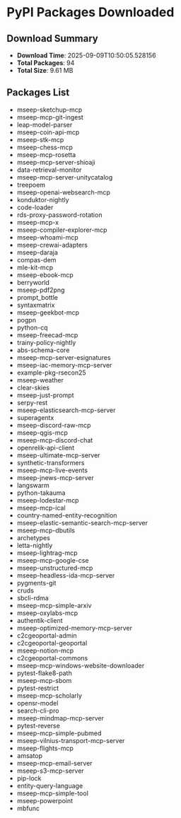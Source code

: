 # PyPI Packages Downloaded

## Download Summary
- **Download Time**: 2025-09-09T10:50:05.528156
- **Total Packages**: 94
- **Total Size**: 9.61 MB

## Packages List
- mseep-sketchup-mcp
- mseep-mcp-git-ingest
- leap-model-parser
- mseep-coin-api-mcp
- mseep-stk-mcp
- mseep-chess-mcp
- mseep-mcp-rosetta
- mseep-mcp-server-shioaji
- data-retrieval-monitor
- mseep-mcp-server-unitycatalog
- treepoem
- mseep-openai-websearch-mcp
- konduktor-nightly
- code-loader
- rds-proxy-password-rotation
- mseep-mcp-x
- mseep-compiler-explorer-mcp
- mseep-whoami-mcp
- mseep-crewai-adapters
- mseep-daraja
- compas-dem
- mle-kit-mcp
- mseep-ebook-mcp
- berryworld
- mseep-pdf2png
- prompt_bottle
- syntaxmatrix
- mseep-geekbot-mcp
- pogpn
- python-cq
- mseep-freecad-mcp
- trainy-policy-nightly
- abs-schema-core
- mseep-mcp-server-esignatures
- mseep-iac-memory-mcp-server
- example-pkg-rsecon25
- mseep-weather
- clear-skies
- mseep-just-prompt
- serpy-rest
- mseep-elasticsearch-mcp-server
- superagentx
- mseep-discord-raw-mcp
- mseep-qgis-mcp
- mseep-mcp-discord-chat
- openrelik-api-client
- mseep-ultimate-mcp-server
- synthetic-transformers
- mseep-mcp-live-events
- mseep-jnews-mcp-server
- langswarm
- python-takauma
- mseep-lodestar-mcp
- mseep-mcp-ical
- country-named-entity-recognition
- mseep-elastic-semantic-search-mcp-server
- mseep-mcp-dbutils
- archetypes
- letta-nightly
- mseep-lightrag-mcp
- mseep-mcp-google-cse
- mseep-unstructured-mcp
- mseep-headless-ida-mcp-server
- pygments-git
- cruds
- sbcli-rdma
- mseep-mcp-simple-arxiv
- mseep-oxylabs-mcp
- authentik-client
- mseep-optimized-memory-mcp-server
- c2cgeoportal-admin
- c2cgeoportal-geoportal
- mseep-notion-mcp
- c2cgeoportal-commons
- mseep-mcp-windows-website-downloader
- pytest-flake8-path
- mseep-mcp-sbom
- pytest-restrict
- mseep-mcp-scholarly
- opensr-model
- search-cli-pro
- mseep-mindmap-mcp-server
- pytest-reverse
- mseep-mcp-simple-pubmed
- mseep-vilnius-transport-mcp-server
- mseep-flights-mcp
- amsatop
- mseep-mcp-email-server
- mseep-s3-mcp-server
- pip-lock
- entity-query-language
- mseep-mcp-simple-tool
- mseep-powerpoint
- mbfunc
